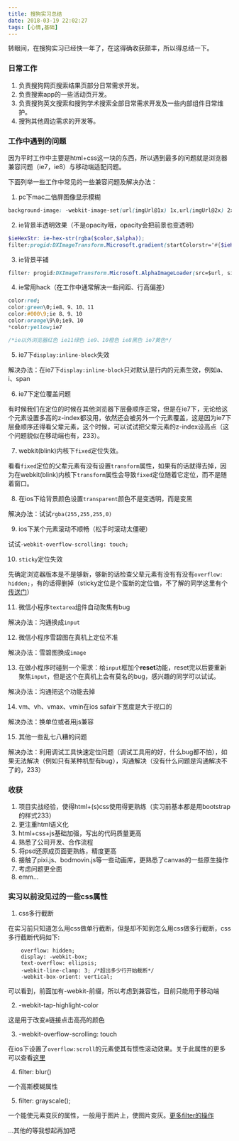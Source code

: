 ```yaml
---
title: 搜狗实习总结
date: 2018-03-19 22:02:27
tags: [心情,基础]
---
```


转眼间，在搜狗实习已经快一年了，在这得确收获颇丰，所以得总结一下。

<!-- more -->

### 日常工作

1. 负责搜狗网页搜索结果页部分日常需求开发。
2. 负责搜索app的一些活动页开发。
3. 负责搜狗英文搜索和搜狗学术搜索全部日常需求开发及一些内部组件日常维护。
4. 搜狗其他周边需求的开发等。

### 工作中遇到的问题

因为平时工作中主要是html+css这一块的东西，所以遇到最多的问题就是浏览器兼容问题（ie7，ie8）与移动端适配问题。

下面列举一些工作中常见的一些兼容问题及解决办法：

1. pc下mac二倍屏图像显示模糊
```css
background-image: -webkit-image-set(url(imgUrl@1x) 1x,url(imgUrl@2x) 2x);
```

2. ie背景半透明效果（不是opacity哦，opacity会把前景也变透明）

```scss
$ieHexStr: ie-hex-str(rgba($color,$alpha));
filter:progid:DXImageTransform.Microsoft.gradient(startColorstr='#{$ieHexStr}', endColorstr='#{$ieHexStr}');
```

3. ie背景平铺

```css
filter: progid:DXImageTransform.Microsoft.AlphaImageLoader(src=$url, sizingMethod='scale')
```

4. ie常用hack（在工作中通常解决一些间距、行高偏差）

```css
color:red;
color:green\0;ie8、9、10、11
color:#000\9;ie 8、9、10
color:orange\9\0;ie9、10
*color:yellow;ie7

/*ie以外浏览器红色 ie11绿色 ie9、10橙色 ie8黑色 ie7黄色*/
```

5. ie7下`display:inline-block`失效

解决办法：在ie7下`display:inline-block`只对默认是行内的元素生效，例如a、i、span

6. ie7下定位覆盖问题

有时候我们在定位的时候在其他浏览器下层叠顺序正常，但是在ie7下，无论给这个元素设置多高的z-index都没用，依然还会被另外一个元素覆盖，这是因为ie7下层叠顺序还得看父辈元素，这个时候，可以试试把父辈元素的z-index设高点（这个问题貌似在移动端也有，233）。

7. webkit(blink)内核下`fixed`定位失效。

看看`fixed`定位的父辈元素有没有设置`transform`属性，如果有的话就得去掉，因为在webkit(blink)内核下`transform`属性会导致`fixed`定位随着它定位，而不是随着窗口。

8. 在ios下给背景颜色设置`transparent`颜色不是变透明，而是变黑

解决办法：试试`rgba(255,255,255,0)`

9. ios下某个元素滚动不顺畅（松手时滚动太僵硬）

试试`-webkit-overflow-scrolling: touch;`

10. `sticky`定位失效

先确定浏览器版本是不是够新，够新的话检查父辈元素有没有有没有`overflow: hidden;`，有的话得删掉（sticky定位是个蛮新的定位值，不了解的同学这里有个[传送门](https://developer.mozilla.org/en-US/docs/Web/CSS/position)）

11. 微信小程序`textarea`组件自动聚焦有bug

解决办法：沟通换成`input`

12. 微信小程序雪碧图在真机上定位不准

解决办法：雪碧图换成`image`

13. 在做小程序时碰到一个需求：给`input`框加个**reset**功能，reset完以后要重新聚焦`input`，但是这个在真机上会有莫名的bug，感兴趣的同学可以试试。

解决办法：沟通把这个功能去掉

14. vm、vh、vmax、vmin在ios safair下宽度是大于视口的

解决办法：换单位或者用js兼容

15. 其他一些乱七八糟的问题

解决办法：利用调试工具快速定位问题（调试工具用的好，什么bug都不怕），如果无法解决（例如只有某种机型有bug），沟通解决（没有什么问题是沟通解决不了的，233）

### 收获

1. 项目实战经验，使得html+(s)css使用得更熟练（实习前基本都是用bootstrap的样式233）
2. 更注重html语义化
3. html+css+js基础加强，写出的代码质量更高
4. 熟悉了公司开发、合作流程
5. 将psd还原成页面更熟练，精度更高
6. 接触了pixi.js、bodmovin.js等一些动画库，更熟悉了canvas的一些原生操作
7. 考虑问题更全面
8. emm...

### 实习以前没见过的一些css属性

1. css多行截断

在实习前只知道怎么用css做单行截断，但是却不知到怎么用css做多行截断，css多行截断代码如下:
```
	overflow: hidden;
	display: -webkit-box;
	text-overflow: ellipsis;
	-webkit-line-clamp: 3; /*超出多少行开始截断*/
	-webkit-box-orient: vertical;
```
可以看到，前面加有-webkit-前缀，所以考虑到兼容性，目前只能用于移动端

2. -webkit-tap-highlight-color

这是用于改变a链接点击高亮的颜色

3. -webkit-overflow-scrolling: touch

在ios下设置了`overflow:scroll`的元素使其有惯性滚动效果。关于此属性的更多可以查看[这里](http://www.cnblogs.com/chris-oil/p/6164966.html)

4. filter: blur()

一个高斯模糊属性

5. filter: grayscale();

一个能使元素变灰的属性，一般用于图片上，使图片变灰。[更多filter的操作](https://developer.mozilla.org/en-US/docs/Web/CSS/filter)

...其他的等我想起再加吧